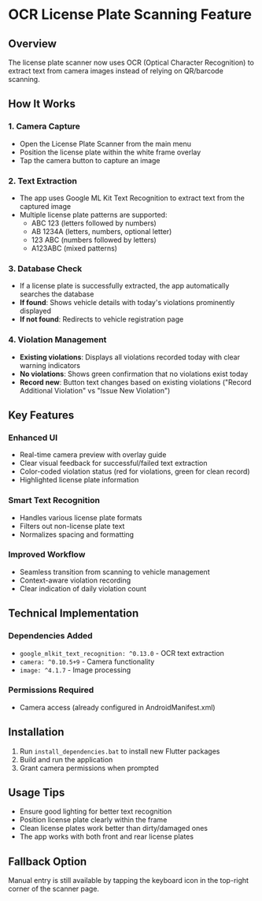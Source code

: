 # OCR License Plate Scanning Feature

## Overview
The license plate scanner now uses OCR (Optical Character Recognition) to extract text from camera images instead of relying on QR/barcode scanning.

## How It Works

### 1. Camera Capture
- Open the License Plate Scanner from the main menu
- Position the license plate within the white frame overlay
- Tap the camera button to capture an image

### 2. Text Extraction
- The app uses Google ML Kit Text Recognition to extract text from the captured image
- Multiple license plate patterns are supported:
  - ABC 123 (letters followed by numbers)
  - AB 1234A (letters, numbers, optional letter)
  - 123 ABC (numbers followed by letters)
  - A123ABC (mixed patterns)

### 3. Database Check
- If a license plate is successfully extracted, the app automatically searches the database
- **If found**: Shows vehicle details with today's violations prominently displayed
- **If not found**: Redirects to vehicle registration page

### 4. Violation Management
- **Existing violations**: Displays all violations recorded today with clear warning indicators
- **No violations**: Shows green confirmation that no violations exist today
- **Record new**: Button text changes based on existing violations ("Record Additional Violation" vs "Issue New Violation")

## Key Features

### Enhanced UI
- Real-time camera preview with overlay guide
- Clear visual feedback for successful/failed text extraction
- Color-coded violation status (red for violations, green for clean record)
- Highlighted license plate information

### Smart Text Recognition
- Handles various license plate formats
- Filters out non-license plate text
- Normalizes spacing and formatting

### Improved Workflow
- Seamless transition from scanning to vehicle management
- Context-aware violation recording
- Clear indication of daily violation count

## Technical Implementation

### Dependencies Added
- `google_mlkit_text_recognition: ^0.13.0` - OCR text extraction
- `camera: ^0.10.5+9` - Camera functionality
- `image: ^4.1.7` - Image processing

### Permissions Required
- Camera access (already configured in AndroidManifest.xml)

## Installation
1. Run `install_dependencies.bat` to install new Flutter packages
2. Build and run the application
3. Grant camera permissions when prompted

## Usage Tips
- Ensure good lighting for better text recognition
- Position license plate clearly within the frame
- Clean license plates work better than dirty/damaged ones
- The app works with both front and rear license plates

## Fallback Option
Manual entry is still available by tapping the keyboard icon in the top-right corner of the scanner page.